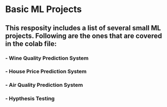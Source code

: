 # Basic ML Projects 

## This resposity includes a list of several small ML projects. Following are the ones that are covered in the colab file: 

### - Wine Quality Prediction System
### - House Price Prediction System
### - Air Quality Prediction System 
### - Hypthesis Testing 
